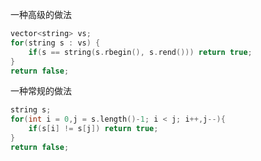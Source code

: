 一种高级的做法
```cpp
vector<string> vs;
for(string s : vs) {
    if(s == string(s.rbegin(), s.rend())) return true;
}
return false;
```

一种常规的做法

```cpp
string s;
for(int i = 0,j = s.length()-1; i < j; i++,j--){
    if(s[i] != s[j]) return true;
}
return false;
```
